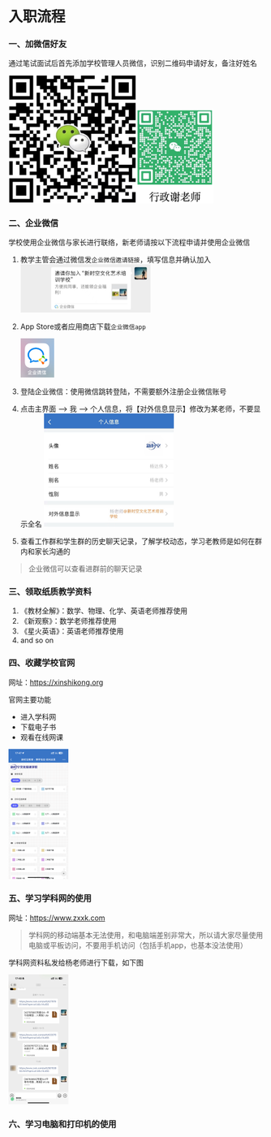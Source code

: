 # 入职流程

### 一、加微信好友

通过笔试面试后首先添加学校管理人员微信，识别二维码申请好友，备注好姓名

<img src="./image/杨老师二维码.png" alt="杨老师" style="zoom: 40%;" /><img src="./image/谢老师二维码.png" alt="谢老师" style="zoom: 40%;" />



### 二、企业微信

学校使用企业微信与家长进行联络，新老师请按以下流程申请并使用企业微信

1. 教学主管会通过微信发`企业微信邀请链接`，填写信息并确认加入
   <img src="./image/邀请链接.jpg" alt="邀请链接" style="zoom:25%;" />

2. App Store或者应用商店下载`企业微信app`

   <img src="./image/企业微信.jpg" alt="企业微信" style="zoom:25%;" />

3. 登陆企业微信：使用微信跳转登陆，不需要额外注册企业微信账号

4. 点击主界面 --> 我 --> 个人信息，将【对外信息显示】修改为某老师，不要显示全名
   <img src="./image/对外信息.jpg" alt="对外信息" style="zoom:25%;" />

5. 查看工作群和学生群的历史聊天记录，了解学校动态，学习老教师是如何在群内和家长沟通的

> 企业微信可以查看进群前的聊天记录



### 三、领取纸质教学资料

1. 《教材全解》：数学、物理、化学、英语老师推荐使用
2. 《新观察》：数学老师推荐使用
4. 《星火英语》：英语老师推荐使用
4. and so on



### 四、收藏学校官网

网址：https://xinshikong.org

官网主要功能

- 进入学科网
- 下载电子书
- 观看在线网课

<img src="./image/官网.png" alt="官网" style="zoom:25%;" />



### 五、学习学科网的使用

网址：https://www.zxxk.com

> 学科网的移动端基本无法使用，和电脑端差别非常大，所以请大家尽量使用电脑或平板访问，不要用手机访问（包括手机app，也基本没法使用）

学科网资料私发给杨老师进行下载，如下图

<img src="./image/学科网下载.jpg" alt="学科网下载" style="zoom:25%;" />

### 六、学习电脑和打印机的使用